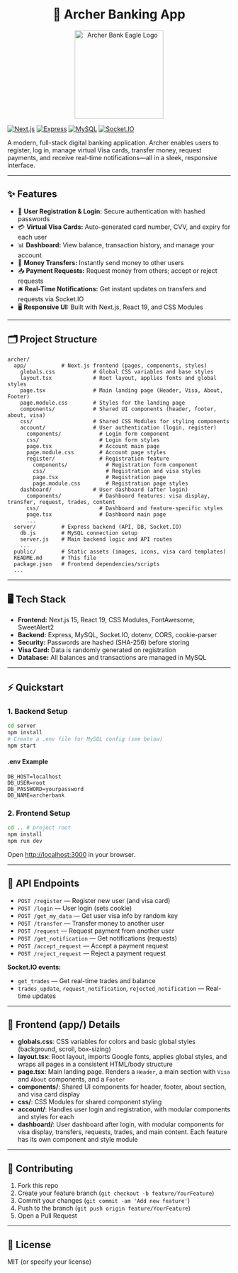 <h1 align="center">🚀 Archer Banking App</h1>
<div align="center">
  <img src="/public/logo/eagle.png" alt="Archer Bank Eagle Logo" width="200" />
</div>

[![Next.js](https://img.shields.io/badge/Next.js-15-blue?logo=next.js)](https://nextjs.org/) [![Express](https://img.shields.io/badge/Express.js-4.x-green?logo=express)](https://expressjs.com/) [![MySQL](https://img.shields.io/badge/MySQL-8.x-blue?logo=mysql)](https://www.mysql.com/) [![Socket.IO](https://img.shields.io/badge/Socket.IO-4.x-black?logo=socket.io)](https://socket.io/)

A modern, full-stack digital banking application. Archer enables users to register, log in, manage virtual Visa cards, transfer money, request payments, and receive real-time notifications—all in a sleek, responsive interface.

---

## ✨ Features

- 🔐 **User Registration & Login:** Secure authentication with hashed passwords
- 💳 **Virtual Visa Cards:** Auto-generated card number, CVV, and expiry for each user
- 📊 **Dashboard:** View balance, transaction history, and manage your account
- 💸 **Money Transfers:** Instantly send money to other users
- 📥 **Payment Requests:** Request money from others; accept or reject requests
- 🛎️ **Real-Time Notifications:** Get instant updates on transfers and requests via Socket.IO
- 🖥️ **Responsive UI:** Built with Next.js, React 19, and CSS Modules

---

## 🗂️ Project Structure

```
archer/
  app/           # Next.js frontend (pages, components, styles)
    globals.css            # Global CSS variables and base styles
    layout.tsx             # Root layout, applies fonts and global styles
    page.tsx               # Main landing page (Header, Visa, About, Footer)
    page.module.css        # Styles for the landing page
    components/            # Shared UI components (header, footer, about, visa)
    css/                   # Shared CSS Modules for styling components
    account/               # User authentication (login, register)
      components/            # Login form component
      css/                   # Login form styles
      page.tsx               # Account main page
      page.module.css        # Account page styles
      register/              # Registration feature
        components/            # Registration form component
        css/                   # Registration and visa styles
        page.tsx               # Registration page
        page.module.css        # Registration page styles
    dashboard/             # User dashboard (after login)
      components/            # Dashboard features: visa display, transfer, request, trades, content
      css/                   # Dashboard and feature-specific styles
      page.tsx               # Dashboard main page
      ...
  server/        # Express backend (API, DB, Socket.IO)
    db.js        # MySQL connection setup
    server.js    # Main backend logic and API routes
    ...
  public/        # Static assets (images, icons, visa card templates)
  README.md      # This file
  package.json   # Frontend dependencies/scripts
  ...
```

---

## 🖥️ Tech Stack

- **Frontend:** Next.js 15, React 19, CSS Modules, FontAwesome, SweetAlert2
- **Backend:** Express, MySQL, Socket.IO, dotenv, CORS, cookie-parser
- **Security:** Passwords are hashed (SHA-256) before storing
- **Visa Card:** Data is randomly generated on registration
- **Database:** All balances and transactions are managed in MySQL

---

## ⚡ Quickstart

### 1. Backend Setup

```bash
cd server
npm install
# Create a .env file for MySQL config (see below)
npm start
```

#### .env Example
```
DB_HOST=localhost
DB_USER=root
DB_PASSWORD=yourpassword
DB_NAME=archerbank
```

### 2. Frontend Setup

```bash
cd .. # project root
npm install
npm run dev
```

Open [http://localhost:3000](http://localhost:3000) in your browser.

---

## 🔗 API Endpoints

- `POST /register` — Register new user (and visa card)
- `POST /login` — User login (sets cookie)
- `POST /get_my_data` — Get user visa info by random key
- `POST /transfer` — Transfer money to another user
- `POST /request` — Request payment from another user
- `POST /get_notification` — Get notifications (requests)
- `POST /accept_request` — Accept a payment request
- `POST /reject_request` — Reject a payment request

**Socket.IO events:**
- `get_trades` — Get real-time trades and balance
- `trades_update`, `request_notification`, `rejected_notification` — Real-time updates

---

## 📁 Frontend (app/) Details

- **globals.css**: CSS variables for colors and basic global styles (background, scroll, box-sizing)
- **layout.tsx**: Root layout, imports Google fonts, applies global styles, and wraps all pages in a consistent HTML/body structure
- **page.tsx**: Main landing page. Renders a `Header`, a main section with `Visa` and `About` components, and a `Footer`
- **components/**: Shared UI components for header, footer, about section, and visa card display
- **css/**: CSS Modules for shared component styling
- **account/**: Handles user login and registration, with modular components and styles for each
- **dashboard/**: User dashboard after login, with modular components for visa display, transfers, requests, trades, and main content. Each feature has its own component and style module

---

## 🤝 Contributing

1. Fork this repo
2. Create your feature branch (`git checkout -b feature/YourFeature`)
3. Commit your changes (`git commit -am 'Add new feature'`)
4. Push to the branch (`git push origin feature/YourFeature`)
5. Open a Pull Request

---

## 📄 License

MIT (or specify your license)
